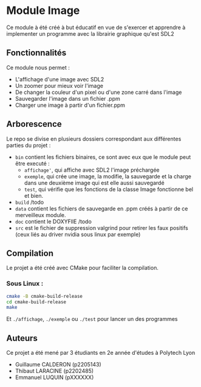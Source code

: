 # Module Image

Ce module à été créé à but éducatif en vue de s'exercer et 
apprendre à implementer un programme avec la librairie graphique qu'est SDL2

## Fonctionnalités

Ce module nous permet :
 
- L'affichage d'une image avec SDL2
- Un zoomer pour mieux voir l'image
- De changer la couleur d'un pixel ou d'une zone carré dans l'image
- Sauvegarder l'image dans un fichier .ppm
- Charger une image à partir d'un fichier.ppm

## Arborescence

Le repo se divise en plusieurs dossiers correspondant aux différentes parties du projet :

- ``bin`` contient les fichiers binaires, ce sont avec eux que le module peut être executé :
    - ``affichage'``, qui affiche avec SDL2 l'image préchargée
    - ``exemple``, qui crée une image, la modifie, la sauvegarde et la charge dans une deuxième image qui est elle aussi sauvegardé
    - ``test``, qui vérifie que les fonctions de la classe Image fonctionne bel et bien.
- ``build`` /todo
- ``data`` contient les fichiers de sauvegarde en .ppm créés à partir de ce merveilleux module.
- ``doc`` contient le DOXYFIlE /todo
- ``src`` est le fichier de suppression valgrind pour retirer les faux positifs (ceux liés au driver nvidia sous
  linux par exemple)

## Compilation

Le projet a été créé avec CMake pour faciliter la compilation.

### Sous Linux :

```bash
cmake -B cmake-build-release
cd cmake-build-release
make
```

Et ``./affichage``, ``./exemple``  ou ``./test`` pour lancer un des programmes

## Auteurs

Ce projet a été mené par 3 étudiants en 2e année d'études à Polytech Lyon

- Guillaume CALDERON (p2205143)
- Thibaut LARACINE (p2202485)
- Emmanuel LUQUIN (pXXXXXX)